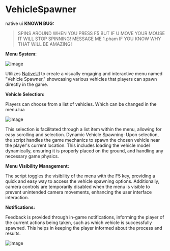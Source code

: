 # VehicleSpawner
native ui 
**KNOWN BUG:**

> SPINS AROUND WHEN YOU PRESS F5 BUT IF U MOVE YOUR MOUSE IT WILL STOP SPINNING! MESSAGE ME 1.pham IF YOU KNOW WHY THAT WILL BE AMAZING!

**Menu System:**

![image](https://github.com/PHM4/VehicleSpawner-Fivem/assets/106679910/dcb58b2e-3786-49ef-8aa9-f349b5ec4b09)

Utilizes [NativeUI](https://github.com/Guad/NativeUI/releases) to create a visually engaging and interactive menu named "Vehicle Spawner," showcasing various vehicles that players can spawn directly in the game.

**Vehicle Selection:**

Players can choose from a list of vehicles. Which can be changed in the menu.lua

![image](https://github.com/PHM4/VehicleSpawner-Fivem/assets/106679910/164070d3-b197-42fa-8ef7-0779e3ba603a)

This selection is facilitated through a list item within the menu, allowing for easy scrolling and selection.
Dynamic Vehicle Spawning: Upon selection, the script handles the game mechanics to spawn the chosen vehicle near the player's current location. This includes loading the vehicle model dynamically, ensuring it is properly placed on the ground, and handling any necessary game physics.

**Menu Visibility Management:** 

The script toggles the visibility of the menu with the F5 key, providing a quick and easy way to access the vehicle spawning options. Additionally, camera controls are temporarily disabled when the menu is visible to prevent unintended camera movements, enhancing the user interface interaction.

**Notifications:**

Feedback is provided through in-game notifications, informing the player of the current actions being taken, such as which vehicle is successfully spawned. This helps in keeping the player informed about the process and results.

![image](https://github.com/PHM4/VehicleSpawner-Fivem/assets/106679910/728fb0d1-c23e-4366-82ea-432608fc461b)
